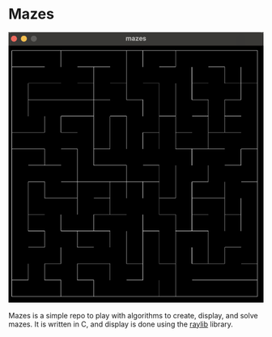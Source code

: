 # Mazes 

![A sample maze](doc/img/random_walk_sample.png)

Mazes is a simple repo to play with algorithms to create, display, and solve mazes. 
It is written in C, and display is done using the [raylib](https://www.raylib.com) library. 